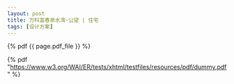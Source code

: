 ```yaml
---
layout: post
title: 万科富春泉水湾·公望 | 住宅
tags: [设计方案]
---
```



{% pdf {{ page.pdf_file }} %}



 {% pdf "https://www.w3.org/WAI/ER/tests/xhtml/testfiles/resources/pdf/dummy.pdf" %}